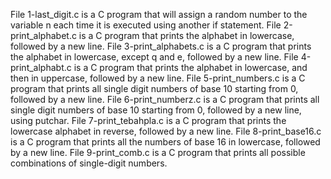 File 1-last_digit.c is a C program that will assign a random number to the variable n each time it is executed using another if statement. 
File 2-print_alphabet.c is a C program that prints the alphabet in lowercase, followed by a new line.
 File 3-print_alphabets.c is a C program that prints the alphabet in lowercase, except q and e, followed by a new line. 
File 4-print_alphabt.c is a C program that prints the alphabet in lowercase, and then in uppercase, followed by a new line. File 
5-print_numbers.c is a C program that prints all single digit numbers of base 10 starting from 0, followed by a new line. 
File 6-print_numberz.c is a C program that prints all single digit numbers of base 10 starting from 0, followed by a new line, using putchar. 
File 7-print_tebahpla.c is a C program that prints the lowercase alphabet in reverse, followed by a new line. 
File 8-print_base16.c is a C program that prints all the numbers of base 16 in lowercase, followed by a new line. 
File 9-print_comb.c is a C program that prints all possible combinations of single-digit numbers.
